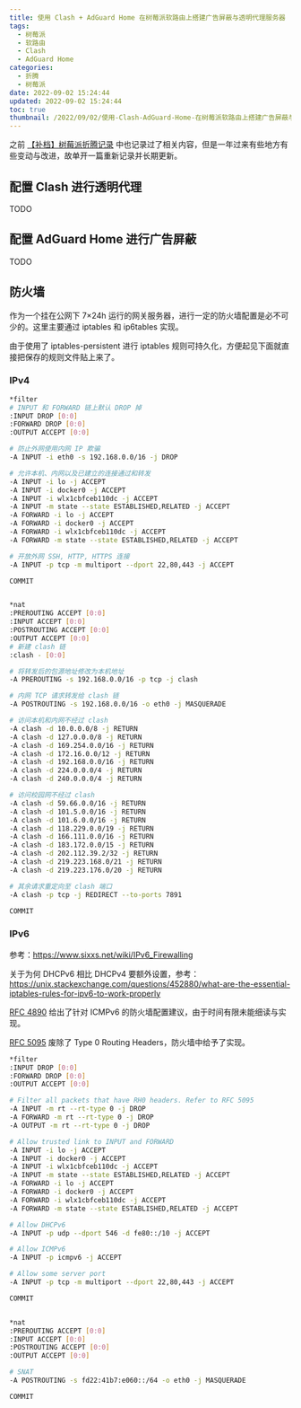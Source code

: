 ```yaml
---
title: 使用 Clash + AdGuard Home 在树莓派软路由上搭建广告屏蔽与透明代理服务器
tags:
  - 树莓派
  - 软路由
  - Clash
  - AdGuard Home
categories:
  - 折腾
  - 树莓派
date: 2022-09-02 15:24:44
updated: 2022-09-02 15:24:44
toc: true
thumbnail: /2022/09/02/使用-Clash-AdGuard-Home-在树莓派软路由上搭建广告屏蔽与透明代理服务器/raspberry-pi-foundation-vector-logo.svg
---
```


之前 [【补档】树莓派折腾记录](/2021/07/11/【补档】树莓派折腾记录/#使用-USB-网卡) 中也记录过了相关内容，但是一年过来有些地方有些变动与改进，故单开一篇重新记录并长期更新。

<!-- more -->

## 配置 Clash 进行透明代理

TODO

## 配置 AdGuard Home 进行广告屏蔽

TODO

## 防火墙

作为一个挂在公网下 7×24h 运行的网关服务器，进行一定的防火墙配置是必不可少的。这里主要通过 iptables 和 ip6tables 实现。

由于使用了 iptables-persistent 进行 iptables 规则可持久化，方便起见下面就直接把保存的规则文件贴上来了。

### IPv4

```bash /etc/iptables/rules.v4
*filter
# INPUT 和 FORWARD 链上默认 DROP 掉
:INPUT DROP [0:0]
:FORWARD DROP [0:0]
:OUTPUT ACCEPT [0:0]

# 防止外网使用内网 IP 欺骗
-A INPUT -i eth0 -s 192.168.0.0/16 -j DROP

# 允许本机、内网以及已建立的连接通过和转发
-A INPUT -i lo -j ACCEPT
-A INPUT -i docker0 -j ACCEPT
-A INPUT -i wlx1cbfceb110dc -j ACCEPT
-A INPUT -m state --state ESTABLISHED,RELATED -j ACCEPT
-A FORWARD -i lo -j ACCEPT
-A FORWARD -i docker0 -j ACCEPT
-A FORWARD -i wlx1cbfceb110dc -j ACCEPT
-A FORWARD -m state --state ESTABLISHED,RELATED -j ACCEPT

# 开放外网 SSH, HTTP, HTTPS 连接
-A INPUT -p tcp -m multiport --dport 22,80,443 -j ACCEPT

COMMIT


*nat
:PREROUTING ACCEPT [0:0]
:INPUT ACCEPT [0:0]
:POSTROUTING ACCEPT [0:0]
:OUTPUT ACCEPT [0:0]
# 新建 clash 链
:clash - [0:0]

# 将转发后的包源地址修改为本机地址
-A PREROUTING -s 192.168.0.0/16 -p tcp -j clash

# 内网 TCP 请求转发给 clash 链
-A POSTROUTING -s 192.168.0.0/16 -o eth0 -j MASQUERADE

# 访问本机和内网不经过 clash
-A clash -d 10.0.0.0/8 -j RETURN
-A clash -d 127.0.0.0/8 -j RETURN
-A clash -d 169.254.0.0/16 -j RETURN
-A clash -d 172.16.0.0/12 -j RETURN
-A clash -d 192.168.0.0/16 -j RETURN
-A clash -d 224.0.0.0/4 -j RETURN
-A clash -d 240.0.0.0/4 -j RETURN

# 访问校园网不经过 clash
-A clash -d 59.66.0.0/16 -j RETURN
-A clash -d 101.5.0.0/16 -j RETURN
-A clash -d 101.6.0.0/16 -j RETURN
-A clash -d 118.229.0.0/19 -j RETURN
-A clash -d 166.111.0.0/16 -j RETURN
-A clash -d 183.172.0.0/15 -j RETURN
-A clash -d 202.112.39.2/32 -j RETURN
-A clash -d 219.223.168.0/21 -j RETURN
-A clash -d 219.223.176.0/20 -j RETURN

# 其余请求重定向至 clash 端口
-A clash -p tcp -j REDIRECT --to-ports 7891

COMMIT
```

### IPv6

参考：<https://www.sixxs.net/wiki/IPv6_Firewalling>

关于为何 DHCPv6 相比 DHCPv4 要额外设置，参考：<https://unix.stackexchange.com/questions/452880/what-are-the-essential-iptables-rules-for-ipv6-to-work-properly>

[RFC 4890](https://www.rfc-editor.org/rfc/rfc4890) 给出了针对 ICMPv6 的防火墙配置建议，由于时间有限未能细读与实现。

[RFC 5095](https://www.rfc-editor.org/rfc/rfc5095) 废除了 Type 0 Routing Headers，防火墙中给予了实现。

```bash /etc/iptables/rules.v6
*filter
:INPUT DROP [0:0]
:FORWARD DROP [0:0]
:OUTPUT ACCEPT [0:0]

# Filter all packets that have RH0 headers. Refer to RFC 5095
-A INPUT -m rt --rt-type 0 -j DROP
-A FORWARD -m rt --rt-type 0 -j DROP
-A OUTPUT -m rt --rt-type 0 -j DROP

# Allow trusted link to INPUT and FORWARD
-A INPUT -i lo -j ACCEPT
-A INPUT -i docker0 -j ACCEPT
-A INPUT -i wlx1cbfceb110dc -j ACCEPT
-A INPUT -m state --state ESTABLISHED,RELATED -j ACCEPT
-A FORWARD -i lo -j ACCEPT
-A FORWARD -i docker0 -j ACCEPT
-A FORWARD -i wlx1cbfceb110dc -j ACCEPT
-A FORWARD -m state --state ESTABLISHED,RELATED -j ACCEPT

# Allow DHCPv6
-A INPUT -p udp --dport 546 -d fe80::/10 -j ACCEPT

# Allow ICMPv6
-A INPUT -p icmpv6 -j ACCEPT

# Allow some server port
-A INPUT -p tcp -m multiport --dport 22,80,443 -j ACCEPT

COMMIT


*nat
:PREROUTING ACCEPT [0:0]
:INPUT ACCEPT [0:0]
:POSTROUTING ACCEPT [0:0]
:OUTPUT ACCEPT [0:0]

# SNAT
-A POSTROUTING -s fd22:41b7:e060::/64 -o eth0 -j MASQUERADE

COMMIT
```
